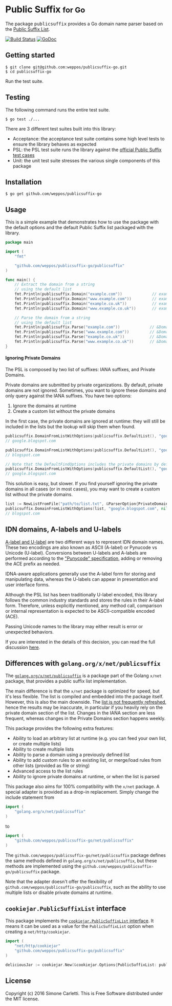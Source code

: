 # Public Suffix <small>for Go</small>

The package <tt>publicsuffix</tt> provides a Go domain name parser based on the [Public Suffix List](http://publicsuffix.org/).

[![Build Status](https://travis-ci.org/weppos/publicsuffix-go.svg?branch=master)](https://travis-ci.org/weppos/publicsuffix-go)
[![GoDoc](https://godoc.org/github.com/weppos/publicsuffix-go/publicsuffix?status.svg)](https://godoc.org/github.com/weppos/publicsuffix-go/publicsuffix)


## Getting started

```shell
$ git clone git@github.com:weppos/publicsuffix-go.git
$ cd publicsuffix-go
```

Run the test suite.


## Testing

The following command runs the entire test suite.

```shell
$ go test ./...
```

There are 3 different test suites built into this library:

- Acceptance: the acceptance test suite contains some high level tests to ensure the library behaves as expected
- PSL: the PSL test suite runs the library against the [official Public Suffix test cases](https://github.com/publicsuffix/list/blob/master/tests/tests.txt)
- Unit: the unit test suite stresses the various single components of this package


## Installation

```shell
$ go get github.com/weppos/publicsuffix-go
```


## Usage

This is a simple example that demonstrates how to use the package with the default options and the default Public Suffix list packaged with the library.

```go
package main

import (
    "fmt"

    "github.com/weppos/publicsuffix-go/publicsuffix"
)

func main() {
    // Extract the domain from a string
    // using the default list
    fmt.Println(publicsuffix.Domain("example.com"))             // example.com
    fmt.Println(publicsuffix.Domain("www.example.com"))         // example.com
    fmt.Println(publicsuffix.Domain("example.co.uk"))           // example.co.uk
    fmt.Println(publicsuffix.Domain("www.example.co.uk"))       // example.co.uk

    // Parse the domain from a string
    // using the default list
    fmt.Println(publicsuffix.Parse("example.com"))             // &DomainName{"com", "example", ""}
    fmt.Println(publicsuffix.Parse("www.example.com"))         // &DomainName{"com", "example", "www"}
    fmt.Println(publicsuffix.Parse("example.co.uk"))           // &DomainName{"co.uk", "example", ""}
    fmt.Println(publicsuffix.Parse("www.example.co.uk"))       // &DomainName{"co.uk", "example", "www"}
}
```

#### Ignoring Private Domains

The PSL is composed by two list of suffixes: IANA suffixes, and Private Domains.

Private domains are submitted by private organizations. By default, private domains are not ignored.
Sometimes, you want to ignore these domains and only query against the IANA suffixes. You have two options:

1. Ignore the domains at runtime
2. Create a custom list without the private domains

In the first case, the private domains are ignored at runtime: they will still be included in the lists but the lookup will skip them when found.

```go
publicsuffix.DomainFromListWithOptions(publicsuffix.DefaultList(), "google.blogspot.com", nil)
// google.blogspot.com

publicsuffix.DomainFromListWithOptions(publicsuffix.DefaultList(), "google.blogspot.com", &FindOptions{IgnorePrivate: true})
// blogspot.com

// Note that the DefaultFindOptions includes the private domains by default
publicsuffix.DomainFromListWithOptions(publicsuffix.DefaultList(), "google.blogspot.com", DefaultFindOptions)
// google.blogspot.com
```

This solution is easy, but slower. If you find yourself ignoring the private domains in all cases (or in most cases), you may want to create a custom list without the private domains.

```go
list := NewListFromFile("path/to/list.txt", &ParserOption{PrivateDomains: false})
publicsuffix.DomainFromListWithOptions(list, "google.blogspot.com", nil)
// blogspot.com
```

## IDN domains, A-labels and U-labels

[A-label and U-label](https://tools.ietf.org/html/rfc5890#section-2.3.2.1) are two different ways to represent IDN domain names. These two encodings are also known as ASCII (A-label) or Pynucode vs Unicode (U-label). Conversions between U-labels and A-labels are performed according to the ["Punycode" specification](https://tools.ietf.org/html/rfc3492), adding or removing the ACE prefix as needed.

IDNA-aware applications generally use the A-label form for storing and manipulating data, whereas the U-labels can appear in presentation and user interface forms.

Although the PSL list has been traditionally U-label encoded, this library follows the common industry standards and stores the rules in their A-label form. Therefore, unless explicitly mentioned, any method call, comparison or internal representation is expected to be ASCII-compatible encoded (ACE).

Passing Unicode names to the library may either result is error or unexpected behaviors.

If you are interested in the details of this decision, you can read the full discussion [here](https://github.com/weppos/publicsuffix-go/issues/31).


## Differences with `golang.org/x/net/publicsuffix`

The [`golang.org/x/net/publicsuffix`](https://godoc.org/golang.org/x/net/publicsuffix) is a package part of the Golang `x/net` package, that provides a public suffix list implementation.

The main difference is that the `x/net` package is optimized for speed, but it's less flexible. The list is compiled and embedded into the package itself. However, this is also the main downside.
The [list is not frequently refreshed](https://github.com/letsencrypt/boulder/issues/1374#issuecomment-182429297), hence the results may be inaccurate, in particular if you heavily rely on the private domain section of the list. Changes in the IANA section are less frequent, whereas changes in the Private Domains section happens weekly.

This package provides the following extra features:

- Ability to load an arbitrary list at runtime (e.g. you can feed your own list, or create multiple lists)
- Ability to create multiple lists
- Ability to parse a domain using a previously defined list
- Ability to add custom rules to an existing list, or merge/load rules from other lists (provided as file or string)
- Advanced access to the list rules
- Ability to ignore private domains at runtime, or when the list is parsed

This package also aims for 100% compatibility with the `x/net` package. A special adapter is provided as a drop-in replacement. Simply change the include statement from

```go
import (
    "golang.org/x/net/publicsuffix"
)
```

to

```go
import (
    "github.com/weppos/publicsuffix-go/net/publicsuffix"
)
```

The `github.com/weppos/publicsuffix-go/net/publicsuffix` package defines the same methods defined in `golang.org/x/net/publicsuffix`, but these methods are implemented using the `github.com/weppos/publicsuffix-go/publicsuffix` package.

Note that the adapter doesn't offer the flexibility of `github.com/weppos/publicsuffix-go/publicsuffix`, such as the ability to use multiple lists or disable private domains at runtime.


## `cookiejar.PublicSuffixList` interface

This package implements the [`cookiejar.PublicSuffixList` interface](https://godoc.org/net/http/cookiejar#PublicSuffixList). It means it can be used as a value for the `PublicSuffixList` option when creating a `net/http/cookiejar`.

```go
import (
    "net/http/cookiejar"
    "github.com/weppos/publicsuffix-go/publicsuffix"
)

deliciousJar := cookiejar.New(&cookiejar.Options{PublicSuffixList: publicsuffix.CookieJarList})
```


## License

Copyright (c) 2016 Simone Carletti. This is Free Software distributed under the MIT license.
